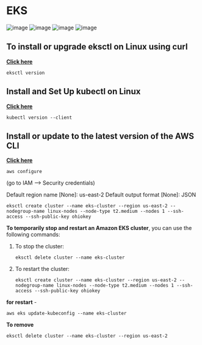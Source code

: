 # EKS

![image](https://github.com/pythonkid2/DevOps-Practice/assets/100591950/73530670-c8c5-4228-9ec3-45e42b831ee1)
![image](https://github.com/pythonkid2/DevOps-Practice/assets/100591950/528ede28-caa8-4769-a6c2-e883cb9bcd71)
![image](https://github.com/pythonkid2/DevOps-Practice/assets/100591950/3526b2bd-7375-467a-b57d-10e487650c9f)
![image](https://github.com/pythonkid2/DevOps-Practice/assets/100591950/0b78a999-1989-4894-b08a-1533a96d34c8)


## To install or upgrade eksctl on Linux using curl

**[Click here](https://docs.aws.amazon.com/emr/latest/EMR-on-EKS-DevelopmentGuide/setting-up-eksctl.html)**

```
eksctl version
```

## Install and Set Up kubectl on Linux

**[Click here](https://kubernetes.io/docs/tasks/tools/install-kubectl-linux/)**

```
kubectl version --client
```
## Install or update to the latest version of the AWS CLI

**[Click here](https://docs.aws.amazon.com/cli/latest/userguide/getting-started-install.html)**
```
aws configure
```
(go to IAM --> Security credentials)

Default region name [None]: us-east-2
Default output format [None]: JSON

```
eksctl create cluster --name eks-cluster --region us-east-2 --nodegroup-name linux-nodes --node-type t2.medium --nodes 1 --ssh-access --ssh-public-key ohiokey
```

**To temporarily stop and restart an Amazon EKS cluster**, you can use the following commands:

1. To stop the cluster:
   ```
   eksctl delete cluster --name eks-cluster
   ```

2. To restart the cluster:
   ```
   eksctl create cluster --name eks-cluster --region us-east-2 --nodegroup-name linux-nodes --node-type t2.medium --nodes 1 --ssh-access --ssh-public-key ohiokey
   ```

**for restart** -

```
aws eks update-kubeconfig --name eks-cluster
```

**To remove** 

```
eksctl delete cluster --name eks-cluster --region us-east-2
```
